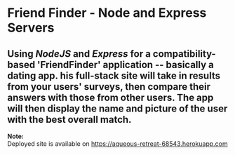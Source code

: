 # Friend Finder - Node and Express Servers

## Using *NodeJS* and *Express* for a compatibility-based 'FriendFinder' application -- basically a dating app. his full-stack site will take in results from your users' surveys, then compare their answers with those from other users. The app will then display the name and picture of the user with the best overall match.

**Note:**<br> 
Deployed site is available on https://aqueous-retreat-68543.herokuapp.com